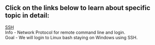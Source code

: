 ## Click on the links below to learn about specific topic in detail:
[SSH](https://github.com/WilcyWilson/Linux-Study/blob/main/SSH/README.md)<br>
Info - Network Protocol for remote command line and login.<br>
Goal - We will login to Linux bash staying on Windows using SSH.

